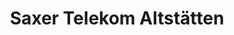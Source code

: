 ---
title: "Saxer Telekom Altstätten"
url: /altstaetten-sg/saxer-telekom-altstaetten/
shop: Handy
---